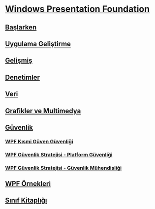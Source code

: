 # [Windows Presentation Foundation](index.md)
## [Başlarken](getting-started/)
## [Uygulama Geliştirme](app-development/)
## [Gelişmiş](advanced/)
## [Denetimler](controls/)
## [Veri](data/)
## [Grafikler ve Multimedya](graphics-multimedia/)
## [Güvenlik](security-wpf.md)
### [WPF Kısmi Güven Güvenliği](wpf-partial-trust-security.md)
### [WPF Güvenlik Stratejisi - Platform Güvenliği](wpf-security-strategy-platform-security.md)
### [WPF Güvenlik Stratejisi - Güvenlik Mühendisliği](wpf-security-strategy-security-engineering.md)
## [WPF Örnekleri](wpf-samples.md)
## [Sınıf Kitaplığı](class-library-wpf.md)
